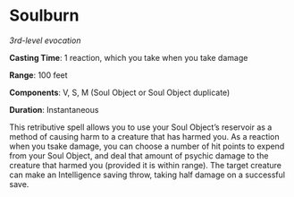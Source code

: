 # Soulburn
*3rd-level evocation*

**Casting Time**: 1 reaction, which you take when you take damage

**Range**: 100 feet

**Components**: V, S, M (Soul Object or Soul Object duplicate)

**Duration**: Instantaneous

This retributive spell allows you to use your Soul Object’s reservoir as a method of causing harm to a creature that has harmed you. As a reaction when you tsake damage, you can choose a number of hit points to expend from your Soul Object, and deal that amount of psychic damage to the creature that harmed you (provided it is within range). The target creature can make an Intelligence saving throw, taking half damage on a successful save.
